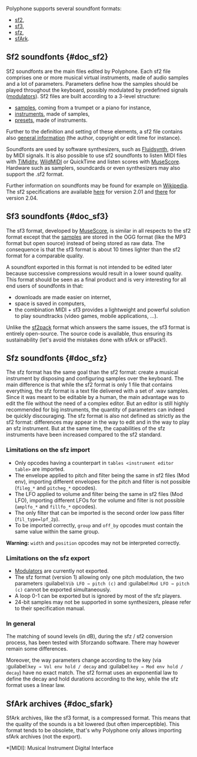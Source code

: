 Polyphone supports several soundfont formats:

* [sf2](#doc_sf2),
* [sf3](#doc_sf3),
* [sfz](#doc_sfz),
* [sfArk](#doc_sfark).


## Sf2 soundfonts {#doc_sf2}


Sf2 soundfonts are the main files edited by Polyphone.
Each sf2 file comprises one or more musical virtual instruments, made of audio samples and a lot of parameters.
Parameters define how the samples should be played throughout the keyboard, possibly modulated by predefined signals ([modulators](manual/soundfont-editor/editing-pages/instrument-editor.md#doc_modulator)).
Sf2 files are built according to a 3-level structure:

* [samples](manual/soundfont-editor/editing-pages/sample-editor.md), coming from a trumpet or a piano for instance,
* [instruments](manual/soundfont-editor/editing-pages/instrument-editor.md), made of samples,
* [presets](manual/soundfont-editor/editing-pages/preset-editor.md), made of instruments.

Further to the definition and setting of these elements, a sf2 file contains also [general information](manual/soundfont-editor/editing-pages/editing-of-the-general-information.md) (the author, copyright or edit time for instance).

Soundfonts are used by software synthesizers, such as <a href="http://www.fluidsynth.org/" target="_blank">Fluidsynth</a>, driven by MIDI signals.
It is also possible to use sf2 soundfonts to listen MIDI files with <a href="https://sourceforge.net/projects/timidity" target="_blank">TiMidity</a>, <a href="https://www.mindwerks.net/projects/wildmidi" target="_blank">WildMIDI</a> or QuickTime and listen scores with <a href="https://musescore.org/" target="_blank">MuseScore</a>.
Hardware such as samplers, soundcards or even synthesizers may also support the .sf2 format.

Further information on soundfonts may be found for example on <a href="https://en.wikipedia.org/wiki/SoundFont" target="_blank">Wikipedia</a>.
The sf2 specifications are available [here](downloads/sf_specifications_v2.01.pdf) for version 2.01 and [there](downloads/sf_specifications_v2.04.pdf) for version 2.04.


## Sf3 soundfonts {#doc_sf3}


The sf3 format, developed by <a href="https://musescore.org/" target="_blank">MuseScore</a>, is similar in all respects to the sf2 format except that the [samples](manual/soundfont-editor/editing-pages/sample-editor.md) are stored in the OGG format (like the MP3 format but open source) instead of being stored as raw data.
The consequence is that the sf3 format is about 10 times lighter than the sf2 format for a comparable quality.

A soundfont exported in this format is not intended to be edited later because successive compressions would result in a lower sound quality.
This format should be seen as a final product and is very interesting for all end users of soundfonts in that:

* downloads are made easier on internet,
* space is saved in computers,
* the combination MIDI + sf3 provides a lightweight and powerful solution to play soundtracks (video games, mobile applications, …).

Unlike the <a href="http://www.fmjsoft.com/fmt/sf2pack.htm" target="_blank">sf2pack</a> format which answers the same issues, the sf3 format is entirely open-source.
The source code is available, thus ensuring its sustainability (let's avoid the mistakes done with sfArk or sfPack!).


## Sfz soundfonts {#doc_sfz}


The sfz format has the same goal than the sf2 format: create a musical instrument by disposing and configuring samples over the keyboard.
The main difference is that while the sf2 format is only 1 file that contains everything, the sfz format is a text file delivered with a set of .wav samples.
Since it was meant to be editable by a human, the main advantage was to edit the file without the need of a complex editor.
But an editor is still highly recommended for big instruments, the quantity of parameters can indeed be quickly discouraging.
The sfz format is also not defined as strictly as the sf2 format: differences may appear in the way to edit and in the way to play an sfz instrument. But at the same time, the capabilities of the sfz instruments have been increased compared to the sf2 standard.


### Limitations on the sfz import


* Only opcodes having a counterpart in `tables <instrument editor table>` are imported.
* The envelope applied to pitch and filter being the same in sf2 files (Mod env), importing different envelopes for the pitch and filter is not possible (``fileg_*`` and ``pitcheg_*`` opcodes).
* The LFO applied to volume and filter being the same in sf2 files (Mod LFO), importing different LFOs for the volume and filter is not possible (``amplfo_*`` and ``fillfo_*`` opcodes).
* The only filter that can be imported is the second order low pass filter (``fil_type=lpf_2p``).
* To be imported correctly, ``group`` and ``off_by`` opcodes must contain the same value within the same group.

**Warning:** ``width`` and ``position`` opcodes may not be interpreted correctly.


### Limitations on the sfz export


* [Modulators](manual/soundfont-editor/editing-pages/instrument-editor.md#doc_modulator) are currently not exported.
* The sfz format (version 1) allowing only one pitch modulation, the two parameters :guilabel:`Vib LFO → pitch (c)` and :guilabel:`Mod LFO → pitch (c)` cannot be exported simultaneously.
* A loop 0-1 can be exported but is ignored by most of the sfz players.
* 24-bit samples may not be supported in some synthesizers, please refer to their specification manual.


### In general


The matching of sound levels (in dB), during the sfz / sf2 conversion process, has been tested with Sforzando software.
There may however remain some differences.

Moreover, the way parameters change according to the key (via :guilabel:`key → Vol env hold / decay` and :guilabel:`key → Mod env hold / decay`) have no exact match.
The sf2 format uses an exponential law to define the decay and hold durations according to the key, while the sfz format uses a linear law.


## SfArk archives {#doc_sfark}


SfArk archives, like the sf3 format, is a compressed format.
This means that the quality of the sounds is a bit lowered (but often imperceptible).
This format tends to be obsolete, that's why Polyphone only allows importing sfArk archives (not the export).



*[MIDI]: Musical Instrument Digital Interface